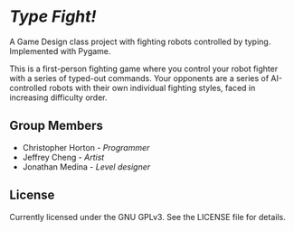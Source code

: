 # *Type Fight!*
A Game Design class project with fighting robots controlled by typing. Implemented with Pygame.

This is a first-person fighting game where you control your robot fighter with a series of typed-out commands. Your opponents are a series of AI-controlled robots with their own individual fighting styles, faced in increasing difficulty order.

## Group Members
- Christopher Horton - *Programmer*
- Jeffrey Cheng - *Artist*
- Jonathan Medina - *Level designer*

## License
Currently licensed under the GNU GPLv3. See the LICENSE file for details.
